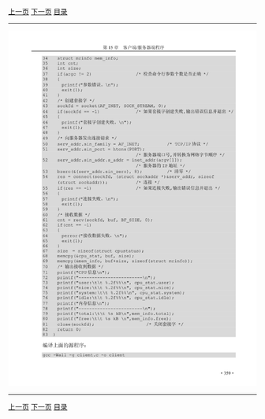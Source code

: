 [上一页](370.md) [下一页](372.md) [目录](../README.md)

***

![371](../images/371.png)

***

[上一页](370.md) [下一页](372.md) [目录](../README.md)